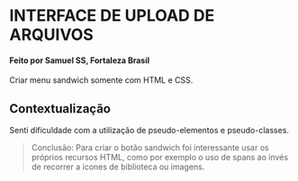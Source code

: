 # INTERFACE DE UPLOAD DE ARQUIVOS
#### Feito por Samuel SS, Fortaleza  Brasil

Criar menu sandwich somente com HTML e CSS.
## Contextualização

Senti dificuldade com a utilização de pseudo-elementos e pseudo-classes.
>Conclusão: Para criar o botão sandwich foi interessante usar os próprios recursos HTML, como por exemplo o uso de spans ao invés de recorrer a ícones de biblioteca ou imagens.
